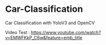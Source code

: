 # Car-Classification
Car Classification with YoloV3 and OpenCV

Video Test : https://www.youtube.com/watch?v=EMWFKkP_C6w&feature=emb_title
